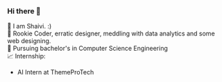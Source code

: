 ### Hi there 👋

:wave: I am Shaivi. :) <br />
👀 Rookie Coder, erratic designer, meddling with data analytics and some web designing.  <br />
🌱 Pursuing bachelor's in Computer Science Engineering <br/>
:chart_with_upwards_trend: Internship: <br/>
- AI Intern at ThemeProTech

